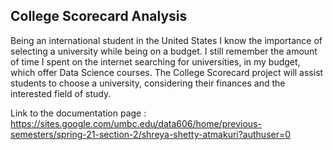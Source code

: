 ## College Scorecard Analysis
Being an international student in the United States I know the importance of selecting a university while being on a budget. I still remember the amount of time I spent on the internet searching for universities, in my budget, which offer Data Science courses. The College Scorecard project will assist students to choose a university, considering their finances and the interested field of study.

Link to the documentation page : https://sites.google.com/umbc.edu/data606/home/previous-semesters/spring-21-section-2/shreya-shetty-atmakuri?authuser=0
